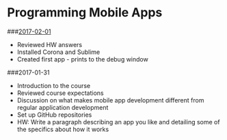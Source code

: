 # Programming Mobile Apps

###[2017-02-01](https://github.com/lminsky/Programming-Mobile-Apps/tree/master/Class%20Examples/2017-02-01/)
* Reviewed HW answers
* Installed Corona and Sublime
* Created first app - prints to the debug window

###2017-01-31
* Introduction to the course
* Reviewed course expectations
* Discussion on what makes mobile app development different from regular application development
* Set up GitHub repositories
* HW: Write a paragraph describing an app you like and detailing some of the specifics about how it works